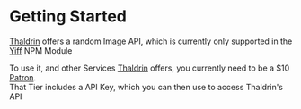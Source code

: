 # Getting Started

[Thaldrin] offers a random Image API, which is currently only supported in the [Yiff] NPM Module

To use it, and other Services [Thaldrin] offers, you currently need to be a $10 [Patron]. \
That Tier includes a API Key, which you can then use to access Thaldrin's API

[Patron]:https://patreon.com/thaldrin
[Yiff]:https://npm.im/yiff
[Thaldrin]:https://thaldr.in